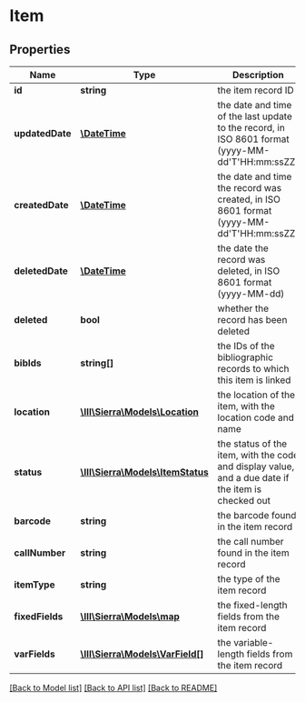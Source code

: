 # Item

## Properties
Name | Type | Description | Notes
------------ | ------------- | ------------- | -------------
**id** | **string** | the item record ID | 
**updatedDate** | [**\DateTime**](\DateTime.md) | the date and time of the last update to the record, in ISO 8601 format (yyyy-MM-dd&#39;T&#39;HH:mm:ssZZ) | [optional] 
**createdDate** | [**\DateTime**](\DateTime.md) | the date and time the record was created, in ISO 8601 format (yyyy-MM-dd&#39;T&#39;HH:mm:ssZZ) | [optional] 
**deletedDate** | [**\DateTime**](\DateTime.md) | the date the record was deleted, in ISO 8601 format (yyyy-MM-dd) | [optional] 
**deleted** | **bool** | whether the record has been deleted | 
**bibIds** | **string[]** | the IDs of the bibliographic records to which this item is linked | 
**location** | [**\III\Sierra\Models\Location**](Location.md) | the location of the item, with the location code and name | [optional] 
**status** | [**\III\Sierra\Models\ItemStatus**](ItemStatus.md) | the status of the item, with the code and display value, and a due date if the item is checked out | [optional] 
**barcode** | **string** | the barcode found in the item record | [optional] 
**callNumber** | **string** | the call number found in the item record | [optional] 
**itemType** | **string** | the type of the item record | [optional] 
**fixedFields** | [**\III\Sierra\Models\map**](map.md) | the fixed-length fields from the item record | 
**varFields** | [**\III\Sierra\Models\VarField[]**](VarField.md) | the variable-length fields from the item record | 

[[Back to Model list]](../README.md#documentation-for-models) [[Back to API list]](../README.md#documentation-for-api-endpoints) [[Back to README]](../README.md)


